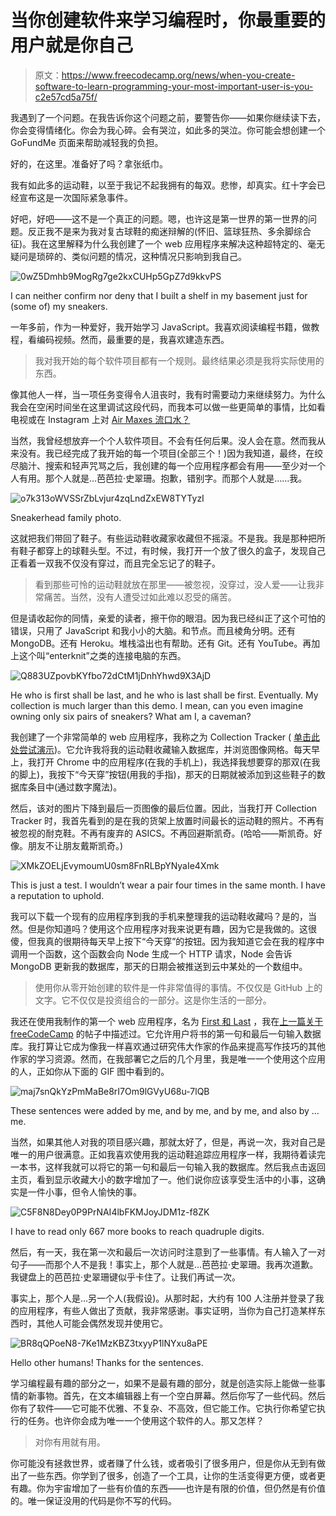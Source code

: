 # 当你创建软件来学习编程时，你最重要的用户就是你自己

> 原文：<https://www.freecodecamp.org/news/when-you-create-software-to-learn-programming-your-most-important-user-is-you-c2e57cd5a75f/>

我遇到了一个问题。在我告诉你这个问题之前，要警告你——如果你继续读下去，你会变得情绪化。你会为我心碎。会有哭泣，如此多的哭泣。你可能会想创建一个 GoFundMe 页面来帮助减轻我的负担。

好的，在这里。准备好了吗？拿张纸巾。

我有如此多的运动鞋，以至于我记不起我拥有的每双。悲惨，却真实。红十字会已经宣布这是一次国际紧急事件。

好吧，好吧——这不是一个真正的问题。嗯，也许这是第一世界的第一世界的问题。反正我不是来为我对复古球鞋的痴迷辩解的(怀旧、篮球狂热、多余脚综合征)。我在这里解释为什么我创建了一个 web 应用程序来解决这种超特定的、毫无疑问是琐碎的、类似问题的情况，这种情况只影响到我自己。

![0wZ5Dmhb9MogRg7ge2kxCUHp5GpZ7d9kkvPS](img/1a72a2aaac9f6570384aab33efa308ed.png)

I can neither confirm nor deny that I built a shelf in my basement just for (some of) my sneakers.

一年多前，作为一种爱好，我开始学习 JavaScript。我喜欢阅读编程书籍，做教程，看编码视频。然而，最重要的是，我喜欢建造东西。

> 我对我开始的每个软件项目都有一个规则。最终结果必须是我将实际使用的东西。

像其他人一样，当一项任务变得令人沮丧时，我有时需要动力来继续努力。为什么我会在空闲时间坐在这里调试这段代码，而我本可以做一些更简单的事情，比如看电视或在 Instagram 上对 [Air Maxes 流口水？](https://www.instagram.com/p/BgpdPGvgK5h/?taken-by=nicekicks)

当然，我曾经想放弃一个个人软件项目。不会有任何后果。没人会在意。然而我从来没有。我已经完成了我开始的每一个项目(全部三个！)因为我知道，最终，在绞尽脑汁、搜索和轻声咒骂之后，我创建的每一个应用程序都会有用——至少对一个人有用。那个人就是…芭芭拉·史翠珊。抱歉，错别字。而那个人就是……我。

![o7k313oWVSSrZbLvjur4zqLndZxEW8TYTyzI](img/44fb686b409aaebd372f5d6f9d744f7e.png)

Sneakerhead family photo.

这就把我们带回了鞋子。有些运动鞋收藏家收藏但不摇滚。不是我。我是那种把所有鞋子都穿上的球鞋头型。不过，有时候，我打开一个放了很久的盒子，发现自己正看着一双我不仅没有穿过，而且完全忘记了的鞋子。

> 看到那些可怜的运动鞋就放在那里——被忽视，没穿过，没人爱——让我非常痛苦。当然，没有人遭受过如此难以忍受的痛苦。

但是请收起你的同情，亲爱的读者，擦干你的眼泪。因为我已经纠正了这个可怕的错误，只用了 JavaScript 和我小小的大脑。和节点。而且棱角分明。还有 MongoDB。还有 Heroku。堆栈溢出也有帮助。还有 Git。还有 YouTube。再加上这个叫“enterknit”之类的连接电脑的东西。

![Q883UZpovbKYfbo72dCtM1jDnhYhwd9X3AjD](img/60d2142db2a56af8160870001c93118b.png)

He who is first shall be last, and he who is last shall be first. Eventually. My collection is much larger than this demo. I mean, can you even imagine owning only six pairs of sneakers? What am I, a caveman?

我创建了一个非常简单的 web 应用程序，我称之为 Collection Tracker ( [单击此处尝试演示](https://cryptic-reef-56444.herokuapp.com/demo))。它允许我将我的运动鞋收藏输入数据库，并浏览图像网格。每天早上，我打开 Chrome 中的应用程序(在我的手机上)，我选择我想要穿的那双(在我的脚上)，我按下“今天穿”按钮(用我的手指)，那天的日期就被添加到这些鞋子的数据库条目中(通过数字魔法)。

然后，该对的图片下降到最后一页图像的最后位置。因此，当我打开 Collection Tracker 时，我首先看到的是在我的货架上放置时间最长的运动鞋的照片。不再有被忽视的耐克鞋。不再有废弃的 ASICS。不再回避斯凯奇。(哈哈——斯凯奇。好像。朋友不让朋友戴斯凯奇。)

![XMkZOELjEvymoumU0sm8FnRLBpYNyaIe4Xmk](img/0d610074b342ded92b6ae3db56d9a0d3.png)

This is just a test. I wouldn’t wear a pair four times in the same month. I have a reputation to uphold.

我可以下载一个现有的应用程序到我的手机来整理我的运动鞋收藏吗？是的，当然。但是你知道吗？使用这个应用程序对我来说更有趣，因为它是我做的。这很傻，但我真的很期待每天早上按下“今天穿”的按钮。因为我知道它会在我的程序中调用一个函数，这个函数会向 Node 生成一个 HTTP 请求，Node 会告诉 MongoDB 更新我的数据库，那天的日期会被推送到云中某处的一个数组中。

> 使用你从零开始创建的软件是一件非常值得的事情。不仅仅是 GitHub 上的文字。它不仅仅是投资组合的一部分。这是你生活的一部分。

我还在使用我制作的第一个 web 应用程序，名为 [First 和 Last](http://www.first-and-last.com/) ，我在[上一篇关于 freeCodeCamp](https://medium.freecodecamp.org/write-better-sentences-and-do-javascript-crud-with-mean-while-mostly-avoiding-acronyms-fe17905bcec5) 的帖子中描述过。它允许用户将书的第一句和最后一句输入数据库。我打算让它成为像我一样喜欢通过研究伟大作家的作品来提高写作技巧的其他作家的学习资源。然而，在我部署它之后的几个月里，我是唯一一个使用这个应用的人，正如你从下面的 GIF 图中看到的。

![maj7snQkYzPmMaBe8rI7Om9lGVyU68u-7lQB](img/ae22c4d6d4840e557ff11ceba6842bfd.png)

These sentences were added by me, and by me, and by me, and also by … me.

当然，如果其他人对我的项目感兴趣，那就太好了，但是，再说一次，我对自己是唯一的用户很满意。正如我喜欢使用我的运动鞋追踪应用程序一样，我期待着读完一本书，这样我就可以将它的第一句和最后一句输入我的数据库。然后我点击返回主页，看到显示收藏大小的数字增加了一。他们说你应该享受生活中的小事，这确实是一件小事，但令人愉快的事。

![C5F8N8Dey0P9PrNAI4lbFKMJoyJDM1z-f8ZK](img/5fc3a64278105225adea3c7c609925f1.png)

I have to read only 667 more books to reach quadruple digits.

然后，有一天，我在第一次和最后一次访问时注意到了一些事情。有人输入了一对句子——而那个人不是我！事实上，那个人就是…芭芭拉·史翠珊。我再次道歉。我键盘上的芭芭拉·史翠珊键似乎卡住了。让我们再试一次。

事实上，那个人是…另一个人(我假设)。从那时起，大约有 100 人注册并登录了我的应用程序，有些人做出了贡献，我非常感谢。事实证明，当你为自己打造某样东西时，其他人可能会偶然发现并使用它。

![BR8qQPoeN8-7Ke1MzKBZ3txyyP1lNYxu8aPE](img/d97dd1d5505f55c5fd53e2cdaace0fd3.png)

Hello other humans! Thanks for the sentences.

学习编程最有趣的部分之一，如果不是最有趣的部分，就是创造实际上能做一些事情的新事物。首先，在文本编辑器上有一个空白屏幕。然后你写了一些代码。然后你有了软件——它可能不优雅、不复杂、不高效，但它能工作。它执行你希望它执行的任务。也许你会成为唯一一个使用这个软件的人。那又怎样？

> 对你有用就有用。

你可能没有拯救世界，或者赚了什么钱，或者吸引了很多用户，但是你从无到有做出了一些东西。你学到了很多，创造了一个工具，让你的生活变得更方便，或者更有趣。你为宇宙增加了一些有价值的东西——也许是有限的价值，但仍然是有价值的。唯一保证没用的代码是你不写的代码。
